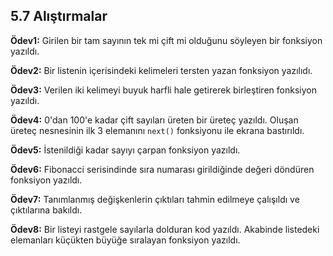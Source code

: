 ## 5.7 Alıştırmalar

<b>Ödev1:</b> Girilen bir tam sayının tek mi çift mi olduğunu söyleyen bir fonksiyon yazıldı.

<b>Ödev2:</b> Bir listenin içerisindeki kelimeleri tersten yazan fonksiyon yazılıdı.

<b>Ödev3:</b> Verilen iki kelimeyi buyuk harfli hale getirerek birleştiren fonksiyon yazıldı.

<b>Ödev4:</b> 0'dan 100'e kadar çift sayıları üreten bir üreteç yazıldı. Oluşan üreteç nesnesinin ilk 3 elemanını `next()` fonksiyonu ile ekrana bastırıldı.

<b>Ödev5:</b> İstenildiği kadar sayıyı çarpan fonksiyon yazıldı.

<b>Ödev6:</b> Fibonacci serisindinde sıra numarası girildiğinde değeri döndüren fonksiyon yazıldı.

<b>Ödev7:</b> Tanımlanmış değişkenlerin çıktıları tahmin edilmeye çalışıldı ve çıktılarına bakıldı. 

<b>Ödev8:</b>  Bir listeyi rastgele sayılarla dolduran kod yazıldı. Akabinde listedeki elemanları küçükten büyüğe sıralayan fonksiyon yazıldı.
